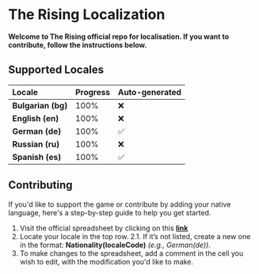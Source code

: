 # The Rising Localization
__Welcome to The Rising official repo for localisation. If you want to contribute, follow the instructions below.__

## Supported Locales

Locale | Progress | Auto-generated
:------|:-------|:---
__Bulgarian (bg)__ | 100% | :x:
__English (en)__ | 100% | :x:
__German (de)__ | 100% | :white_check_mark:
__Russian (ru)__ | 100% | :x:
__Spanish (es)__ | 100% | :white_check_mark:

## Contributing

If you'd like to support the game or contribute by adding your native language, here's a step-by-step guide to help you get started.

1. Visit the official spreadsheet by clicking on this __[link](https://docs.google.com/spreadsheets/d/1vIHU_J2tLQYKLLdp-bbv-yWMUENPhabRmxAgPY_707Y/edit?gid=2069154877#gid=2069154877)__
2. Locate your locale in the top row.
2.1. If it’s not listed, create a new one in the format: __Nationality(localeCode)__ _(e.g., German(de))_.
3. To make changes to the spreadsheet, add a comment in the cell you wish to edit, with the modification you'd like to make.

